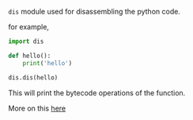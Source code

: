 `dis` module used for disassembling the python code.

for example,

```python
import dis

def hello():
    print('hello')

dis.dis(hello)
```

This will print the bytecode operations of the function.

More on this [here](https://docs.python.org/3/library/dis.html) 
